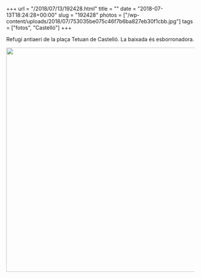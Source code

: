 +++
url = "/2018/07/13/192428.html"
title = ""
date = "2018-07-13T18:24:28+00:00"
slug = "192428"
photos = ["/wp-content/uploads/2018/07/753035be075c46f7b6ba827eb30f1cbb.jpg"]
tags = ["fotos", "Castelló"]
+++

Refugi antiaeri de la plaça Tetuan de Castelló. La baixada és esborronadora.

<img src="/wp-content/uploads/2018/07/753035be075c46f7b6ba827eb30f1cbb.jpg" width="600" height="600" />
